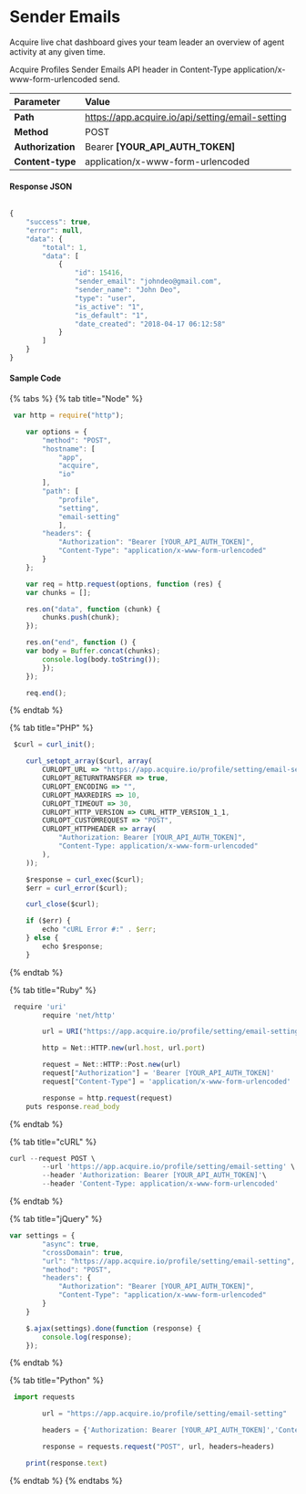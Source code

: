 # Sender Emails

Acquire live chat dashboard gives your team leader an overview of agent activity at any given time.

Acquire Profiles Sender Emails API header in Content-Type application/x-www-form-urlencoded send.

| Parameter | Value |
| :--- | :--- |
| **Path** | https://app.acquire.io/api/setting/email-setting |
| **Method** | POST |
| **Authorization** | Bearer **\[YOUR\_API\_AUTH\_TOKEN\]** |
| **Content-type** | application/x-www-form-urlencoded |

#### **Response JSON**

```javascript

{
    "success": true,
    "error": null,
    "data": {
        "total": 1,
        "data": [
            {
                "id": 15416,
                "sender_email": "johndeo@gmail.com",
                "sender_name": "John Deo",
                "type": "user",
                "is_active": "1",
                "is_default": "1",
                "date_created": "2018-04-17 06:12:58"
            }
        ]
    }
}

```

#### **Sample Code**

{% tabs %}
{% tab title="Node" %}
```javascript
 var http = require("http");

	var options = {
		"method": "POST",
		"hostname": [
			"app",
			"acquire",
			"io"
		],
		"path": [
			"profile",
			"setting",
			"email-setting"
			],
		"headers": {
			"Authorization": "Bearer [YOUR_API_AUTH_TOKEN]",
			"Content-Type": "application/x-www-form-urlencoded"
		}
	};

	var req = http.request(options, function (res) {
	var chunks = [];

	res.on("data", function (chunk) {
		chunks.push(chunk);
	});

	res.on("end", function () {
	var body = Buffer.concat(chunks);
		console.log(body.toString());
		});
	});

	req.end();
```
{% endtab %}

{% tab title="PHP" %}
```javascript
 $curl = curl_init();

	curl_setopt_array($curl, array(
		CURLOPT_URL => "https://app.acquire.io/profile/setting/email-setting",
		CURLOPT_RETURNTRANSFER => true,
		CURLOPT_ENCODING => "",
		CURLOPT_MAXREDIRS => 10,
		CURLOPT_TIMEOUT => 30,
		CURLOPT_HTTP_VERSION => CURL_HTTP_VERSION_1_1,
		CURLOPT_CUSTOMREQUEST => "POST",
		CURLOPT_HTTPHEADER => array(
			"Authorization: Bearer [YOUR_API_AUTH_TOKEN]",
			"Content-Type: application/x-www-form-urlencoded"
		),
	));

	$response = curl_exec($curl);
	$err = curl_error($curl);

	curl_close($curl);

	if ($err) {
		echo "cURL Error #:" . $err;
	} else {
		echo $response;
	}
```
{% endtab %}

{% tab title="Ruby" %}
```javascript
 require 'uri'
		require 'net/http'

		url = URI("https://app.acquire.io/profile/setting/email-setting")

		http = Net::HTTP.new(url.host, url.port)

		request = Net::HTTP::Post.new(url)
		request["Authorization"] = 'Bearer [YOUR_API_AUTH_TOKEN]'
		request["Content-Type"] = 'application/x-www-form-urlencoded'

		response = http.request(request)
	puts response.read_body
```
{% endtab %}

{% tab title="cURL" %}
```javascript
curl --request POST \
		--url 'https://app.acquire.io/profile/setting/email-setting' \
		--header 'Authorization: Bearer [YOUR_API_AUTH_TOKEN]'\
		--header 'Content-Type: application/x-www-form-urlencoded'
```
{% endtab %}

{% tab title="jQuery" %}
```javascript
var settings = {
		"async": true,
		"crossDomain": true,
		"url": "https://app.acquire.io/profile/setting/email-setting",
		"method": "POST",
		"headers": {
			"Authorization": "Bearer [YOUR_API_AUTH_TOKEN]",
			"Content-Type": "application/x-www-form-urlencoded"
		}
	}

	$.ajax(settings).done(function (response) {
		console.log(response);
	});
```
{% endtab %}

{% tab title="Python" %}
```javascript
 import requests

		url = "https://app.acquire.io/profile/setting/email-setting"

		headers = {'Authorization: Bearer [YOUR_API_AUTH_TOKEN]','Content-Type': 'application/x-www-form-urlencoded'}

		response = requests.request("POST", url, headers=headers)

	print(response.text)
```
{% endtab %}
{% endtabs %}

